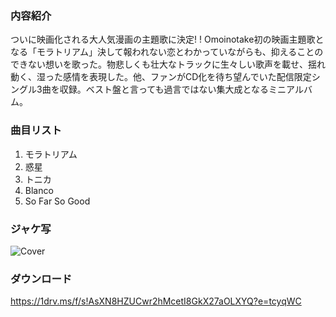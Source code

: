 ### 内容紹介
ついに映画化される大人気漫画の主題歌に決定! !
Omoinotake初の映画主題歌となる「モラトリアム」決して報われない恋とわかっていながらも、抑えることのできない想いを歌った。物悲しくも壮大なトラックに生々しい歌声を載せ、揺れ動く、湿った感情を表現した。他、ファンがCD化を待ち望んでいた配信限定シングル3曲を収録。ベスト盤と言っても過言ではない集大成となるミニアルバム。
### 曲目リスト
1. モラトリアム
2. 惑星
3. トニカ
4. Blanco
5. So Far So Good
### ジャケ写
![Cover](https://github.com/KawausoJyou/KawausoJyou.github.io/assets/92703641/9bad3b86-2de7-417c-954c-756079691935)
### ダウンロード
https://1drv.ms/f/s!AsXN8HZUCwr2hMcetI8GkX27aOLXYQ?e=tcyqWC

<!-- ##{"style":"<style>.postTitle{font-size:20px}</style>"}## -->